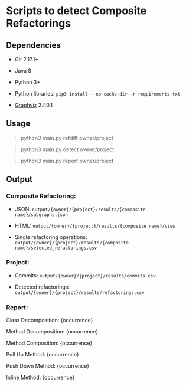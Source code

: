 # Scripts to detect Composite Refactorings

## Dependencies

* Git 2.17.1+

* Java 8

* Python 3+

* Python libraries: `pip3 install --no-cache-dir -r requirements.txt`

* [Graphviz](https://graphviz.org/download/) 2.40.1 

## Usage

> python3 main.py refdiff owner/project

> python3 main.py detect owner/project

> python3 main.py report owner/project

## Output

### Composite Refactoring:

* JSON: `output/{owner}/{project}/results/{composite name}/subgraphs.json`

* HTML: `output/{owner}/{project}/results/{composite name}/view`

* Single refactoring operations: ` output/{owner}/{project}/results/{composite name}/selected_refactorings.csv`

### Project:

* Commits: `output/{owner}/{project}/results/commits.csv`

* Detected refactorings: `output/{owner}/{project}/results/refactorings.csv`

### Report:

Class Decomposition: {occurrence}

Method Decomposition: {occurrence}

Method Composition: {occurrence}

Pull Up Method: {occurrence}

Push Down Method: {occurrence}

Inline Method: {occurrence}




